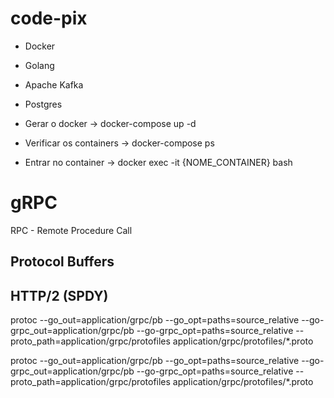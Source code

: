 # code-pix

* Docker
* Golang
* Apache Kafka
* Postgres

* Gerar o docker -> docker-compose up -d
* Verificar os containers -> docker-compose ps
* Entrar no container -> docker exec -it {NOME_CONTAINER} bash


# gRPC
RPC - Remote Procedure Call

## Protocol Buffers

## HTTP/2  (SPDY)


protoc --go_out=application/grpc/pb --go_opt=paths=source_relative --go-grpc_out=application/grpc/pb --go-grpc_opt=paths=source_relative --proto_path=application/grpc/protofiles application/grpc/protofiles/*.proto

protoc --go_out=application/grpc/pb --go_opt=paths=source_relative --go-grpc_out=application/grpc/pb --go-grpc_opt=paths=source_relative --proto_path=application/grpc/protofiles application/grpc/protofiles/*.proto